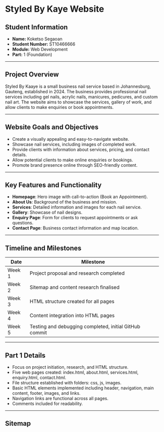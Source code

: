 # Styled By Kaye Website

## Student Information
- **Name:** Koketso Segaoan  
- **Student Number:** ST10466666
- **Module:** Web Development  
- **Part:** 1 (Foundation)

---

## Project Overview
Styled By Kaaye is a small business nail service based in Johannesburg, Gauteng, established in 2024. The business provides professional nail services including gel nails, acrylic nails, manicures, pedicures, and custom nail art. The website aims to showcase the services, gallery of work, and allow clients to make enquiries or book appointments.

---

## Website Goals and Objectives
- Create a visually appealing and easy-to-navigate website.  
- Showcase nail services, including images of completed work.  
- Provide clients with information about services, pricing, and contact details.  
- Allow potential clients to make online enquiries or bookings.  
- Promote brand presence online through SEO-friendly content.

---

## Key Features and Functionality
- **Homepage**: Hero image with call-to-action (Book an Appointment).  
- **About Us**: Background of the business and mission.  
- **Services**: Detailed information and images for each nail service.  
- **Gallery**: Showcase of nail designs.  
- **Enquiry Page**: Form for clients to request appointments or ask questions.  
- **Contact Page**: Business contact information and map location.

---

## Timeline and Milestones
| Date | Milestone |
|------|-----------|
| Week 1 | Project proposal and research completed |
| Week 2 | Sitemap and content research finalised |
| Week 3 | HTML structure created for all pages |
| Week 4 | Content integration into HTML pages |
| Week 5 | Testing and debugging completed, initial GitHub commit |

---

## Part 1 Details
- Focus on project initiation, research, and HTML structure.  
- Five web pages created: index.html, about.html, services.html, enquiry.html, contact.html.  
- File structure established with folders: css, js, images.  
- Basic HTML elements implemented including header, navigation, main content, footer, images, and links.  
- Navigation links are functional across all pages.  
- Comments included for readability.

---

## Sitemap
